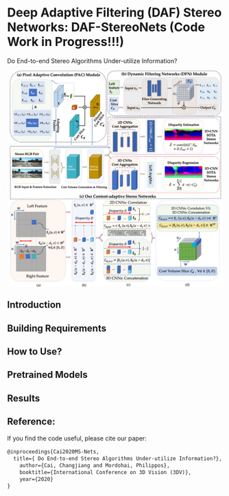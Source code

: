 # Deep Adaptive Filtering (DAF) Stereo Networks: DAF-StereoNets (Code Work in Progress!!!)
Do End-to-end Stereo Algorithms Under-utilize Information? 

<img align="center" src="files/network-architecture.png">

<img align="center" src="files/2D-3D-deep-stereo-nets.png">

## Introduction

## Building Requirements

## How to Use?

## Pretrained Models

## Results

## Reference:

If you find the code useful, please cite our paper:

```
@inproceedings{Cai2020MS-Nets,
  title={ Do End-to-end Stereo Algorithms Under-utilize Information?},
	author={Cai, Changjiang and Mordohai, Philippos},
	booktitle={International Conference on 3D Vision (3DV)},
	year={2020}
}
```
